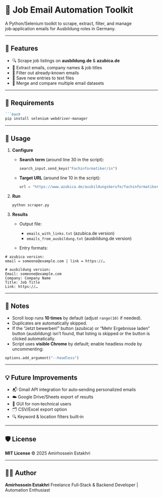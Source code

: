 
# 💼 Job Email Automation Toolkit

A Python/Selenium toolkit to scrape, extract, filter, and manage job‑application emails for Ausbildung roles in Germany.

---

## 📌 Features
- 🔍 Scrape job listings on **ausbildung.de** & **azubica.de**  
- 📧 Extract emails, company names & job titles  
- 🧠 Filter out already‑known emails  
- 💾 Save new entries to text files  
- 🔁 Merge and compare multiple email datasets  

---

## 🔧 Requirements
````markdown
```bash
pip install selenium webdriver-manager
````

---

## 🚀 Usage

1. **Configure**

   * **Search term** (around line 30 in the script):

     ```python
     search_input.send_keys("Fachinformatiker/in")
     ```
   * **Target URL** (around line 10 in the script):

     ```python
     url = "https://www.azubica.de/ausbildungsberufe/fachinformatiker-fachrichtung-systemintegration/"
     ```

2. **Run**

   ```bash
   python scraper.py
   ```

3. **Results**

   * Output file:

     * `emails_with_links.txt` (azubica.de version)
     * `emails_from_ausbildung.txt` (ausbildung.de version)
   * Entry formats:

```text
# azubica version:
email = someone@example.com | link = https://…

# ausbildung version:
Email: someone@example.com
Company: Company Name
Title: Job Title
Link: https://…
```

---

## 📌 Notes

* Scroll loop runs **10 times** by default (adjust `range(10)` if needed).
* Duplicates are automatically skipped.
* If the “Jetzt bewerben!” button (azubica) or “Mehr Ergebnisse laden” button (ausbildung) isn’t found, that listing is skipped or the button is clicked automatically.
* Script uses **visible Chrome** by default; enable headless mode by uncommenting:

```python
options.add_argument("--headless")
```

---

## 💡 Future Improvements

* 📬 Gmail API integration for auto‑sending personalized emails
* ☁️ Google Drive/Sheets export of results
* 🧾 GUI for non‑technical users
* 🗂️ CSV/Excel export option
* 🔍 Keyword & location filters built‑in

---

## 🛡️ License

**MIT License** © 2025 Amirhossein Estakhri

---

## 🙋‍♂️ Author

**Amirhossein Estakhri**
Freelance Full‑Stack & Backend Developer | Automation Enthusiast

```
```
